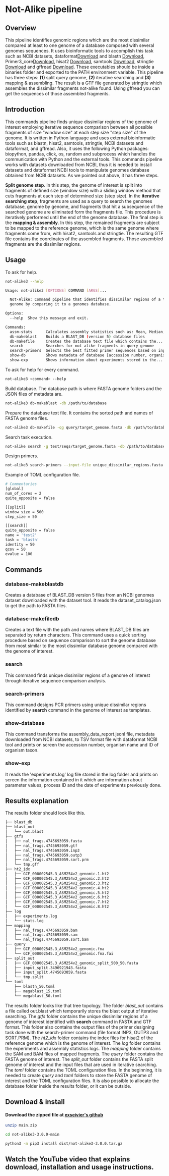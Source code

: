 # Not-Alike pipeline

## Overview

This pipeline identifies genomic regions which are the most dissimilar compared at least to one genome of a database composed with several genomes sequences. It uses bioinformatic tools to accomplish this task such as NCBI datasets, dataformat[Download](https://www.ncbi.nlm.nih.gov/datasets/docs/v2/download-and-install/) and blastn [Download](https://ftp.ncbi.nlm.nih.gov/blast/executables/blast+/LATEST/), Primer3_core[Download](https://github.com/primer3-org/primer3),  hisat2 [Download](https://daehwankimlab.github.io/hisat2/download/#version-hisat2-221), samtools [Download](https://www.htslib.org/download/), stringtie [Download](https://ccb.jhu.edu/software/stringtie/#install) and gffread [Download](https://github.com/gpertea/gffread). These executables should be inside a binaries folder and exported to the PATH environment variable. This pipeline has three steps: **(1)** split query genome, **(2)** iterative searching and **(3)** mapping & assembling. The result is a GTF file generated by stringtie which assembles the dissimilar fragments not-alike found. Using gffread you can get the sequences of those assembled fragments.

## Introduction

This commands pipeline finds unique dissimilar regions of the genome of interest employing iterative sequence comparison between all possible fragments of size "window size" at each step size "step size" of the genome. It is written in Python language and uses external bioinformatic tools such as blastn, hisat2, samtools, stringtie, NCBI datasets and dataformat, and gffread. Also, it uses the following Python packages: biopython, pandas, click, os, random and subprocess which handles the communication with Python and the external tools. This commands pipeline works with datasets downloaded from NCBI, thus it is needed to install datasets and dataformat NCBI tools to manipulate genomes database obtained from NCBI datasets. As we pointed out above, it has three steps.

**Split genome step**. In this step, the genome of interest is split into fragments of defined size (window size) with a sliding window method that cuts fragments at each step of determined size (step size). In the **iterative searching step**, fragments are used as a query to search the genomes database, genome by genome, and fragments that hit a subsequence of the searched genome are eliminated form the fragments file. This procedure is iteratively performed until the end of the genome database. The final step is the **mapping & assembly**. In this step, the remained fragments are subject to be mapped to the reference genome, which is the same genome where fragments come from, with hisat2, samtools and stringtie. The resulting GTF file contains the coordinates of the assembled fragments. Those assembled fragments are the dissimilar regions.


## Usage

To ask for help.

```bash
not-alike3 --help

Usage: not-alike3 [OPTIONS] COMMAND [ARGS]...

  Not-Alike: Command pipeline that identifies dissimilar regions of a target
  genome by comparing it to a genomes database.

Options:
  --help  Show this message and exit.

Commands:
  assm-stats      Calculates assembly statistics such as: Mean, Median,...
  db-makeblast    Builds a BLAST_DB (version 5) database files
  db-makefile     Creates the database text file which contains the...
  search          Searches for not alike fragments in query genome
  search-primers  Selects the best fitted primer sequences based on input...
  show-db         Shows metadata of database [accession number, organism...
  show-exp        Shows information about epxeriments stored in the...
```

To ask for help for every command.

```bash
not-alike3 <command> --help
```

Build database. The database path is where FASTA genome folders and the JSON files of metadata are.

```bash
not-alike3 db-makeblast -db /path/to/database
```

Prepare the database text file. It contains the sorted path and names of FASTA genome files.

```bash
not-alike3 db-makefile -qg query/target_genome.fasta -db /path/to/database/ [-e ACCESSION,...,ACCESSION | -i ACCESSION,...,ACCESSION] -o database_text_file.txt
```

Search task execution.

```bash
not-alike search -g test/seqs/target_genome.fasta -db /path/to/database/database_text_file.txt -c 'Leave a comment encolsed by single quotes' --config-file <file.toml>
```

Design primers.

```bash
not-alike3 search-primers --input-file unique_dissimilar_regions.fasta --opt-size 20 --opt-gc 55 --opt-tm 58 --product-size 100-500 --template-size-range 1000-2000
```

Example of TOML configuration file.

```bash
# Commentaries
[global]
num_of_cores = 2
quite_opposite = false

[[split]]
window_size = 500
step_size = 50

[[search]]
quite_opposite = false
name = 'test2'
task = 'blastn'
identity = 50
qcov = 50
evalue = 100
```

## Commands

### database-makeblastdb

Creates a database of BLAST\_DB version 5 files from an NCBI genomes dataset downloaded with the dataset tool. It reads the dataset\_catalog.json to get the path to FASTA files.

### database-makefiledb

Creates a text file with the path and names where BLAST\_DB files are separated by return characters. This command uses a quick sorting procedure based on sequence comparison to sort the genome database from most similar to the most dissimilar database genome compared with the genome of interest.

### search

This command finds unique dissimilar regions of a genome of interest through iterative sequence comparison analysis.

### search-primers

This command designs PCR primers using unique dissimilar regions identified by **search** command in the genome of interest as templates.

### show-database

This command transforms the assembly\_data\_report.jsonl file, metadata downloaded from NCBI datasets, to TSV format file with dataformat NCBI tool and prints on screen the accession number, organism name and ID of organism taxon.

### show-exp

It reads the 'experiments.log' log file stored in the log folder and prints on screen the information contained in it which are information about parameter values, process ID and the date of experiments previously done.

## Results explanation

The results folder should look like this.

```bash
├── blast_db
├── blast_out
│   └── out.blast
├── gtfs
│   ├── nal_frags.4745693059.fasta
│   ├── nal_frags.4745693059.gtf
│   ├── nal_frags.4745693059.inp3
│   ├── nal_frags.4745693059.outp3
│   ├── nal_frags.4745693059.sort.prm
│   └── tmp.gff
├── ht2_idx
│   ├── GCF_000002545.3_ASM254v2_genomic.1.ht2
│   ├── GCF_000002545.3_ASM254v2_genomic.2.ht2
│   ├── GCF_000002545.3_ASM254v2_genomic.3.ht2
│   ├── GCF_000002545.3_ASM254v2_genomic.4.ht2
│   ├── GCF_000002545.3_ASM254v2_genomic.5.ht2
│   ├── GCF_000002545.3_ASM254v2_genomic.6.ht2
│   ├── GCF_000002545.3_ASM254v2_genomic.7.ht2
│   └── GCF_000002545.3_ASM254v2_genomic.8.ht2
├── log
│   ├── experiments.log
│   └── stats.log
├── mapping
│   ├── nal_frags.4745693059.bam
│   ├── nal_frags.4745693059.sam
│   └── nal_frags.4745693059.sort.bam
├── query
│   ├── GCF_000002545.3_ASM254v2_genomic.fna
│   └── GCF_000002545.3_ASM254v2_genomic.fna.fai
├── split_out
│   ├── GCF_000002545.3_ASM254v2_genomic_split_500_50.fasta
│   ├── input_split.3496921943.fasta
│   ├── input_split.4745693059.fasta
│   └── tmp.split
└── toml
    ├── blastn_50.toml
    ├── megablast_15.toml
    └── megablast_50.toml
```

The results folder looks like that tree topology. The folder *blast\_out* contains a file called out.blast which temporarily stores the blast output of iterative searching. The *gtfs* folder contains the unique dissimilar regions of a genome of interest identified with **search** command in FASTA and GTF format. This folder also contains the output files of the primer designing task done with the search-primer command (file format INP3, OUTP3 and SORT.PRM). The *ht2\_idx* folder contains the index files for hisat2 of the reference genome which is the genome of interest. The *log* folder contains the experiments and assembly statistics logs. The *mapping* folder contains the SAM and BAM files of mapped fragments. The *query* folder contains the FASTA genome of interest. The *split\_out* folder contains the FASTA split genome of interest and the input files that are used in iterative searching. The *toml* folder contains the TOML configuration files. In the beginning, it is needed to create *query* and *toml* folders to store the FASTA genome of interest and the TOML configuration files. It is also possible to allocate the database folder inside the results folder, or it can be outside.

## Download & install

#### Download the zipped file at [exseivier's github](https://www.github.com/exseivier/not-alike3-3.0.0)

```bash
unzip main.zip

cd not-alike3-3.0.0-main

python3 -m pip3 install dist/not-alike3-3.0.0.tar.gz
```

## Watch the YouTube video that explains download, installation and usage instructions.

